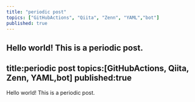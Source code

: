 ```yaml
---
title: "periodic post"
topics: ["GitHubActions", "Qiita", "Zenn", "YAML","bot"]
published: true
---
```

Hello world!
This is a periodic post.
---
title:periodic post
topics:[GitHubActions, Qiita, Zenn, YAML,bot]
published:true
---
Hello world!
This is a periodic post.

